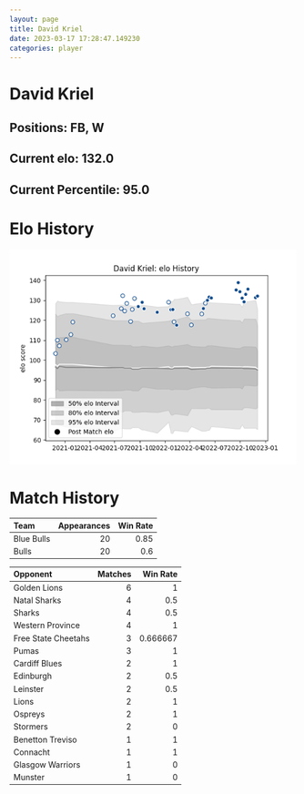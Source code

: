 ```yaml
---  
layout: page  
title: David Kriel  
date: 2023-03-17 17:28:47.149230  
categories: player  
---
```

# David Kriel

## Positions: FB, W

## Current elo: 132.0

## Current Percentile: 95.0

# Elo History


![elo history](history_DavidKriel.png)
# Match History


| Team       |   Appearances |   Win Rate |
|:-----------|--------------:|-----------:|
| Blue Bulls |            20 |       0.85 |
| Bulls      |            20 |       0.6  |

| Opponent            |   Matches |   Win Rate |
|:--------------------|----------:|-----------:|
| Golden Lions        |         6 |   1        |
| Natal Sharks        |         4 |   0.5      |
| Sharks              |         4 |   0.5      |
| Western Province    |         4 |   1        |
| Free State Cheetahs |         3 |   0.666667 |
| Pumas               |         3 |   1        |
| Cardiff Blues       |         2 |   1        |
| Edinburgh           |         2 |   0.5      |
| Leinster            |         2 |   0.5      |
| Lions               |         2 |   1        |
| Ospreys             |         2 |   1        |
| Stormers            |         2 |   0        |
| Benetton Treviso    |         1 |   1        |
| Connacht            |         1 |   1        |
| Glasgow Warriors    |         1 |   0        |
| Munster             |         1 |   0        |